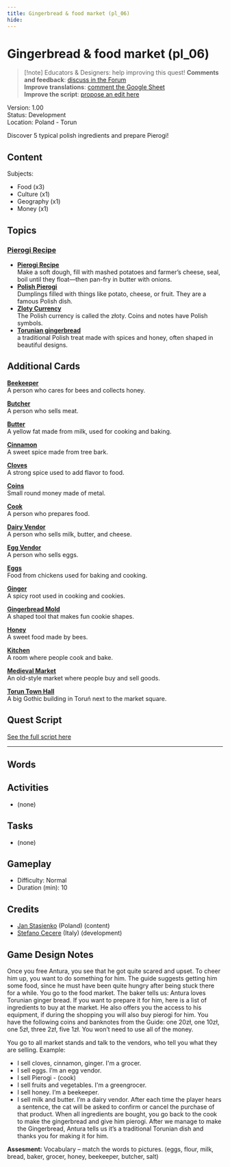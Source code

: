 ```yaml
---
title: Gingerbread & food market (pl_06)
hide:
---
```


# Gingerbread & food market (pl_06)
> [!note] Educators & Designers: help improving this quest!
> **Comments and feedback**: [discuss in the Forum](https://antura.discourse.group/t/pl-06-gingerbread-food-market/37/1)  
> **Improve translations**: [comment the Google Sheet](https://docs.google.com/spreadsheets/d/1FPFOy8CHor5ArSg57xMuPAG7WM27-ecDOiU-OmtHgjw/edit?gid=1211829352#gid=1211829352)  
> **Improve the script**: [propose an edit here](https://github.com/vgwb/Antura/blob/main/Assets/_discover/_quests/PL_06%20Torun%20Market/PL_06%20Torun%20Market%20-%20Yarn%20Script.yarn)  

Version: 1.00  
Status: Development  
Location: Poland - Torun

Discover 5 typical polish ingredients and prepare Pierogi!

## Content
Subjects: 

  - Food (x3)
  - Culture (x1)
  - Geography (x1)
  - Money (x1)

## Topics
### [Pierogi Recipe](../../topics/index.md#pierogi)

  - **[Pierogi Recipe](../../cards/index.md#pierogi_recipe)**  
    Make a soft dough, fill with mashed potatoes and farmer’s cheese, seal, boil until they float—then pan-fry in butter with onions.  
  - **[Polish Pierogi](../../cards/index.md#pierogi)**  
    Dumplings filled with things like potato, cheese, or fruit. They are a famous Polish dish.  
  - **[Zloty Currency](../../cards/index.md#currency_zloty)**  
    The Polish currency is called the złoty. Coins and notes have Polish symbols.  
  - **[Torunian gingerbread](../../cards/index.md#gingerbread)**  
    a traditional Polish treat made with spices and honey, often shaped in beautiful designs.  

## Additional Cards
**[Beekeeper](../../cards/index.md#beekeeper)**  
A person who cares for bees and collects honey.  

**[Butcher](../../cards/index.md#butcher)**  
A person who sells meat.  

**[Butter](../../cards/index.md#butter)**  
A yellow fat made from milk, used for cooking and baking.  

**[Cinnamon](../../cards/index.md#cinnamon)**  
A sweet spice made from tree bark.  

**[Cloves](../../cards/index.md#cloves)**  
A strong spice used to add flavor to food.  

**[Coins](../../cards/index.md#coins)**  
Small round money made of metal.  

**[Cook](../../cards/index.md#cook)**  
A person who prepares food.  

**[Dairy Vendor](../../cards/index.md#dairy_vendor)**  
A person who sells milk, butter, and cheese.  

**[Egg Vendor](../../cards/index.md#egg_vendor)**  
A person who sells eggs.  

**[Eggs](../../cards/index.md#eggs)**  
Food from chickens used for baking and cooking.  

**[Ginger](../../cards/index.md#ginger)**  
A spicy root used in cooking and cookies.  

**[Gingerbread Mold](../../cards/index.md#gingerbread_mold)**  
A shaped tool that makes fun cookie shapes.  

**[Honey](../../cards/index.md#honey)**  
A sweet food made by bees.  

**[Kitchen](../../cards/index.md#kitchen)**  
A room where people cook and bake.  

**[Medieval Market](../../cards/index.md#medieval_market)**  
An old-style market where people buy and sell goods.  

**[Torun Town Hall](../../cards/index.md#torun_town_hall)**  
A big Gothic building in Toruń next to the market square.  

## Quest Script

[See the full script here](./pl_06-script.md)

---

## Words
## Activities
- (none)

## Tasks
- (none)
## Gameplay
- Difficulty: Normal
- Duration (min): 10
## Credits
- [Jan Stasienko](mailto:jan.stasienko@dsw.edu.pl) (Poland) (content)
- [Stefano Cecere](https://stefanocecere.com) (Italy) (development)

## Game Design Notes

Once you free Antura, you see that he got quite scared and upset. To cheer him up, you want to do something for him. The guide suggests getting him some food, since he must have been quite hungry after being stuck there for a while. You go to the food market.
The baker tells us: Antura loves Torunian ginger bread. If you want to prepare it for him, here is a list of ingredients to buy at the market. He also offers you the access to his equipment, if during the shopping you will also buy pierogi for him. You have the following coins and banknotes from the Guide: one 20zł, one 10zł, one 5zł, three 2zł, five 1zł. You won’t need to use all of the money.

You go to all market stands and talk to the vendors, who tell you what they are selling.
Example:

- I sell cloves, cinnamon, ginger. I'm a grocer.
- I sell eggs. I’m an egg vendor.
- I sell Pierogi - (cook)
- I sell fruits and vegetables. I'm a greengrocer.
- I sell honey. I’m a beekeeper.
- I sell milk and butter. I’m a dairy vendor.
After each time the player hears a sentence, the cat will be asked to confirm or cancel the purchase of that product.
When all ingredients are bought, you go back to the cook to make the gingerbread and give him pierogi.
After we manage to make the Gingerbread, Antura tells us it’s a traditional Torunian dish and thanks you for making it for him.

**Assesment:**
Vocabulary – match the words to pictures. (eggs, flour, milk, bread, baker, grocer, honey, beekeeper, butcher, salt)

